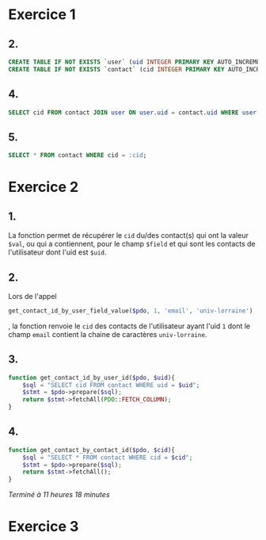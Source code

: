 # Exercice 1

## 2.

```sql
CREATE TABLE IF NOT EXISTS `user` (uid INTEGER PRIMARY KEY AUTO_INCREMENT, identifiant TEXT NOT NULL, passe TEXT NOT NULL);
CREATE TABLE IF NOT EXISTS `contact` (cid INTEGER PRIMARY KEY AUTO_INCREMENT, uid INT, nom TEXT NOT NULL, entreprise TEXT, fonction TEXT, telfix TEXT, telport TEXT, email TEXT, website TEXT, adresse TEXT, rib TEXT, notes TEXT, datederniercontact TIMESTAMP);
```

## 4.

```sql
SELECT cid FROM contact JOIN user ON user.uid = contact.uid WHERE user.uid = :uid;
```

## 5.

```sql
SELECT * FROM contact WHERE cid = :cid;
```

# Exercice 2

## 1.

La fonction permet de récupérer le `cid` du/des contact(s) qui ont la valeur `$val`, ou qui a contiennent, pour le champ `$field` et qui sont les contacts de l'utilisateur dont l'uid est `$uid`.

## 2.

Lors de l'appel 
```php
get_contact_id_by_user_field_value($pdo, 1, 'email', 'univ-lorraine')
```
, la fonction renvoie le `cid` des contacts de l'utilisateur ayant l'uid `1` dont le champ `email` contient la chaine de caractères `univ-lorraine`.

## 3.

```php
function get_contact_id_by_user_id($pdo, $uid){
    $sql = "SELECT cid FROM contact WHERE uid = $uid";
    $stmt = $pdo->prepare($sql);
    return $stmt->fetchAll(PDO::FETCH_COLUMN);
}
```

## 4.

```php
function get_contact_by_contact_id($pdo, $cid){
    $sql = "SELECT * FROM contact WHERE cid = $cid";
    $stmt = $pdo->prepare($sql);
    return $stmt->fetchAll();
}
```

*Terminé à 11 heures 18 minutes*

# Exercice 3

